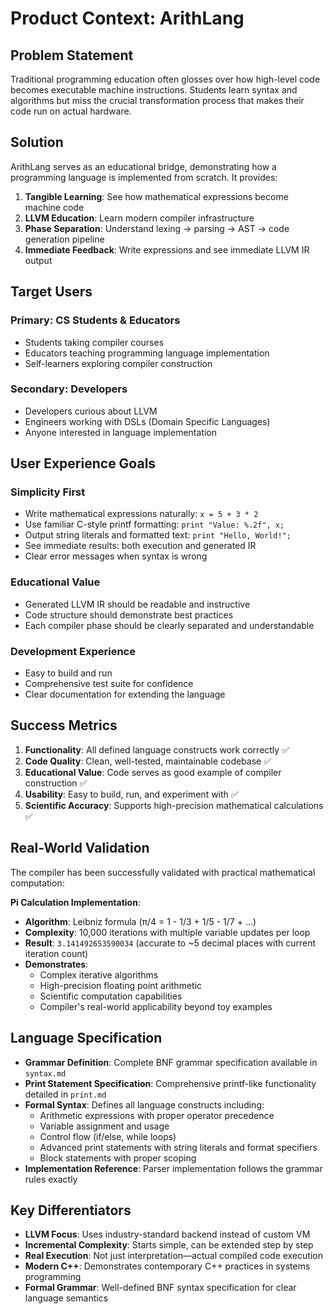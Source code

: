 # Product Context: ArithLang

## Problem Statement
Traditional programming education often glosses over how high-level code becomes executable machine instructions. Students learn syntax and algorithms but miss the crucial transformation process that makes their code run on actual hardware.

## Solution
ArithLang serves as an educational bridge, demonstrating how a programming language is implemented from scratch. It provides:

1. **Tangible Learning**: See how mathematical expressions become machine code
2. **LLVM Education**: Learn modern compiler infrastructure
3. **Phase Separation**: Understand lexing → parsing → AST → code generation pipeline
4. **Immediate Feedback**: Write expressions and see immediate LLVM IR output

## Target Users

### Primary: CS Students & Educators
- Students taking compiler courses
- Educators teaching programming language implementation
- Self-learners exploring compiler construction

### Secondary: Developers
- Developers curious about LLVM
- Engineers working with DSLs (Domain Specific Languages)
- Anyone interested in language implementation

## User Experience Goals

### Simplicity First
- Write mathematical expressions naturally: `x = 5 + 3 * 2`
- Use familiar C-style printf formatting: `print "Value: %.2f", x;`
- Output string literals and formatted text: `print "Hello, World!";`
- See immediate results: both execution and generated IR
- Clear error messages when syntax is wrong

### Educational Value
- Generated LLVM IR should be readable and instructive
- Code structure should demonstrate best practices
- Each compiler phase should be clearly separated and understandable

### Development Experience
- Easy to build and run
- Comprehensive test suite for confidence
- Clear documentation for extending the language

## Success Metrics
1. **Functionality**: All defined language constructs work correctly ✅
2. **Code Quality**: Clean, well-tested, maintainable codebase ✅
3. **Educational Value**: Code serves as good example of compiler construction ✅
4. **Usability**: Easy to build, run, and experiment with ✅
5. **Scientific Accuracy**: Supports high-precision mathematical calculations ✅

## Real-World Validation
The compiler has been successfully validated with practical mathematical computation:

**Pi Calculation Implementation**:
- **Algorithm**: Leibniz formula (π/4 = 1 - 1/3 + 1/5 - 1/7 + ...)
- **Complexity**: 10,000 iterations with multiple variable updates per loop
- **Result**: `3.141492653590034` (accurate to ~5 decimal places with current iteration count)
- **Demonstrates**: 
  - Complex iterative algorithms
  - High-precision floating point arithmetic
  - Scientific computation capabilities
  - Compiler's real-world applicability beyond toy examples

## Language Specification
- **Grammar Definition**: Complete BNF grammar specification available in `syntax.md`
- **Print Statement Specification**: Comprehensive printf-like functionality detailed in `print.md`
- **Formal Syntax**: Defines all language constructs including:
  - Arithmetic expressions with proper operator precedence
  - Variable assignment and usage
  - Control flow (if/else, while loops)
  - Advanced print statements with string literals and format specifiers
  - Block statements with proper scoping
- **Implementation Reference**: Parser implementation follows the grammar rules exactly

## Key Differentiators
- **LLVM Focus**: Uses industry-standard backend instead of custom VM
- **Incremental Complexity**: Starts simple, can be extended step by step
- **Real Execution**: Not just interpretation—actual compiled code execution
- **Modern C++**: Demonstrates contemporary C++ practices in systems programming
- **Formal Grammar**: Well-defined BNF syntax specification for clear language semantics

